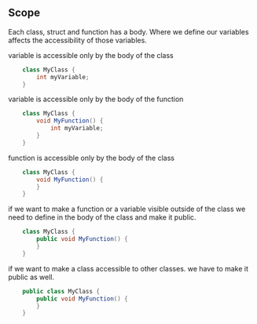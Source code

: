 ## Scope

Each class, struct and function has a body.
Where we define our variables affects the accessibility of those variables.
	
variable is accessible only by the body of the class
	
```csharp
	class MyClass {
		int myVariable;
	}
```

variable is accessible only by the body of the function

```csharp
	class MyClass {
		void MyFunction() {
			int myVariable;
		}
	}
```

function is accessible only by the body of the class

```csharp
	class MyClass {
		void MyFunction() {
		}
	}
```

if we want to make a function or a variable visible outside of the class
we need to define in the body of the class and make it public.

```csharp
	class MyClass {
		public void MyFunction() {
		}
	}
```

if we want to make a class accessible to other classes.
we have to make it public as well.

```csharp
	public class MyClass {
		public void MyFunction() {
		}
	}
```